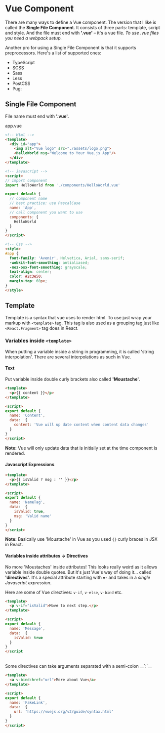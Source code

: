 # Vue Component

There are many ways to define a Vue component. The version that I like is called the __Single File Component__. It consists of three parts: template, script and style. And the file must end with __'.vue'__ – it's a vue file. _To use .vue files you need a webpack setup._

Another pro for using a Single File Component is that it supports preprocessors. Here's a list of supported ones:

- TypeScript
- SCSS
- Sass
- Less
- PostCSS
- Pug:

## Single File Component

File name must end with __'.vue'.__


app.vue

```HTML
<!-- Html -->
<template>
  <div id="app">
    <img alt="Vue logo" src="./assets/logo.png">
    <HelloWorld msg="Welcome to Your Vue.js App"/>
  </div>
</template>

<!-- Javascript -->
<script>
// import component
import HelloWorld from './components/HelloWorld.vue'

export default {
  // component name
  // best practice: use PascalCase
  name: 'App',
  // call component you want to use
  components: {
    HelloWorld
  }
}
</script>

<!-- Css -->
<style>
#app {
  font-family: 'Avenir', Helvetica, Arial, sans-serif;
  -webkit-font-smoothing: antialiased;
  -moz-osx-font-smoothing: grayscale;
  text-align: center;
  color: #2c3e50;
  margin-top: 60px;
}
</style>
```

## Template

 Template is a syntax that vue uses to render html. To use just wrap your markup with `<template>` tag. This tag is also used as a grouping tag just like `<React.Fragment>` tag does in React.

### Variables inside `<template>`

When putting a variable inside a string in programming, it is called 'string interpolation'. There are several interpolations as such in Vue.

#### Text

Put variable inside double curly brackets also called __'Moustache'__.

```HTML
<template>
  <p>{{ content }}</p>
</template>

<script>
export default {
  name: 'Content',
  data:  {
    content: 'Vue will up date content when content data changes'
  }
}
</script>
```
__Note:__ Vue will only update data that is initially set at the time component is rendered.

#### Javascript Expressions
```HTML
<template>
  <p>{{ isValid ? msg : '' }}</p>
</template>

<script>
export default {
  name: 'NameTag',
  data:  {
    isValid: true,
    msg: 'Valid name'
  }
}
</script>
```
__Note:__ Basically use 'Moustache' in Vue as you used `{}` curly braces in JSX in React.

#### Variables inside attributes -> Directives
No more 'Moustaches' inside attributes! This looks really weird as it allows variable inside double quotes. But it's just Vue's way of doing it... called __'directives'__. It's  a special attribute starting with __`v-`__ and takes in a _single Javascript expression_.

Here are some of Vue directives: `v-if`, `v-else`, `v-bind` etc.

```HTML
<template>
  <p v-if="isValid">Move to next step.</p>
</template>

<script>
export default {
  name: 'Message',
  data:  {
    isValid: true
  }
}
</script
```
<br>
Some directives can take arguments separated with a semi-colon __`:`__

```HTML
<template>
  <a v-bind:href="url">More about Vue</a>
</template>

<script>
export default {
  name: 'FakeLink',
  data:  {
    url: 'https://vuejs.org/v2/guide/syntax.html'
  }
}
</script>
```
